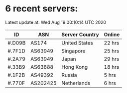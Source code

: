 # 6 recent servers:

Latest update at: Wed Aug 19 00:10:14 UTC 2020

| ID | ASN | Server Country | Online |
| -- | --- | -------------- | ------ |
| #.D09B | AS174 | United States | 22 hrs |
| #.7F1D | AS63949 | Singapore | 25 hrs |
| #.2A79 | AS63949 | Japan | 29 hrs |
| #.33B9 | AS63888 | Hong Kong | 18 hrs |
| #.1F2B | AS49392 | Russia | 5 hrs |
| #.770F | AS202425 | Netherlands | 6 hrs |

